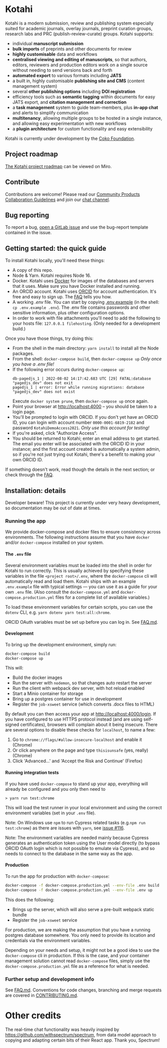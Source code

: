 # Kotahi

Kotahi is a modern submission, review and publishing system especially suited for academic journals, overlay journals, preprint curation groups, research labs and PRC (publish-review-curate) groups. Kotahi supports:

- individual **manuscript submission**
- **bulk imports** of preprints and other documents for review
- **highly customisable** data and workflows
- **centralised viewing and editing of manuscripts**, so that authors, editors, reviewers and production editors work on a single source without needing to send versions back and forth
- **automated export** to various formats including **JATS**
- a built in, highly customisable **publishing site and CMS** (content management system)
- several **other publishing options** including **DOI registration**
- efficiency tools such as **semantic tagging** within documents for easy JATS export, and **citation management and correction**
- a **task management** system to guide team-members, plus **in-app chat** and alerts to simplify communication
- **multitenancy**, allowing multiple groups to be hosted in a single instance, and allowing easy experimentation with new workflows
- a **plugin architecture** for custom functionality and easy extensibility

Kotahi is currently under development by the [Coko Foundation](https://coko.foundation/). 
## Project roadmap

[The Kotahi project roadmap](https://miro.com/app/board/uXjVP7jNtBs=/?share_link_id=747477817280) can be viewed on Miro.

## Contribute

Contributions are welcome! Please read our [Community Products Collaboration Guidelines](https://docs.coko.foundation/s/community-collab) and join our [chat channel](https://mattermost.coko.foundation/coko/channels/kotahi).

## Bug reporting

To report a bug, [open a GitLab issue](https://gitlab.coko.foundation/kotahi/kotahi/-/issues/new) and use the bug-report template contained in the issue.

## Getting started: the quick guide

To install Kotahi locally, you'll need these things:

- A copy of this repo.
- Node & Yarn. Kotahi requires Node 16.
- Docker. Kotahi uses [Docker](https://www.docker.com/) for images of the databases and servers that it uses. Make sure you have Docker installed and running.
- An ORCID account. Kotahi uses [ORCID](https://orcid.org/) for account authentication. It's free and easy to sign up. The [FAQ](FAQ.md) tells you how.
- A working _.env_ file. You can start by copying [.env.example](.env.example) (in the shell: `cp .env.example .env`). The .env file contains passwords and other sensitive information, plus other configuration options.
- In order to work with file attachments you'll need to add the following to your hosts file: `127.0.0.1 filehosting`. (Only needed for a development build.)

Once you have those things, try doing this:

- From the shell in the main directory: `yarn install` to install all the Node packages.
- From the shell: `docker-compose build`, then `docker-compose up` _Only once you have a .env file!_
- If the following error occurs during `docker-compose up`:
  ```
  db-pagedjs_1 | 2022-08-02 14:17:42.683 UTC [29] FATAL:database "pagedjs_dev" does not exit
  pagedjs_1 | error: Error while running migrations: database "pagedjs_dev" does not exist
  ```
  Execute `docker system prune`, then `docker-compose up` once again.
- Point your browser at [http://localhost:4000](http://localhost:4000) – you should be taken to a login page.
- You'll be prompted to login with ORCID. If you don't yet have an ORCID ID, you can login with account number `0000-0001-6819-2182` and password `KotahiDemoAccess2021`. _Only use this account for testing!_
- If you're asked, click "Authorize Access".
- You should be returned to Kotahi; enter an email address to get started. The email you enter will be associated with the ORCID ID in your instance; and the first account created is automatically a system admin, so if you're not just trying out Kotahi, there's a benefit to making your own ORCID ID.

If something doesn't work, read though the details in the next section; or check through the [FAQ](FAQ.md).

## Installation: details

Developer beware! This project is currently under very heavy development, so documentation may be out of date at times.

### Running the app

We provide docker-compose and docker files to ensure consistency across environments. The following instructions assume that you have `docker` and/or `docker-compose` installed on your system.

#### The `.env` file

Several environment variables must be loaded into the shell in order for Kotahi to run correctly. This is usually achieved by specifying these variables in the file `<project root>/.env`, where the `docker-compose` cli will automatically read and load them. Kotahi ships with an example `.env.example` file with typical settings &mdash; you can use it as a guide for your own `.env` file. (Also consult the `docker-compose.yml` and `docker-compose.production.yml` files for a complete list of available variables.)

To load these environment variables for certain scripts, you can use the `dotenv` CLI, e.g. `yarn dotenv yarn test:all:chrome`.

ORCID OAuth variables must be set up before you can log in. See [FAQ.md](FAQ.md).

#### Development

To bring up the development environment, simply run:

```sh
docker-compose build
docker-compose up
```

This will:

- Build the docker images
- Run the server with `nodemon`, so that changes auto restart the server
- Run the client with webpack dev server, with hot reload enabled
- Start a Minio container for storage
- Bring up a postgres container for use in development
- Register the `job-xsweet` service (which converts .docx files to HTML)

By default you can then access your app at [http://localhost:4000/login](http://localhost:4000/login). If you have configured to use HTTPS protocol instead (and are using self-signed certificates), browsers will complain about it being insecure. There are several options to disable these checks for `localhost`, to name a few:

1. Go to `chrome://flags/#allow-insecure-localhost` and enable it (Chrome)
2. Or click anywhere on the page and type `thisisunsafe` (yes, really) (Chrome)
3. Click 'Advanced...' and 'Accept the Risk and Continue' (Firefox)

#### Running integration tests

If you have used `docker-compose` to stand up your app, everything will already be configured and you only then need to

```
> yarn run test:chrome
```

This will load the test runner in your local environment and using the correct environment variables (set in your `.env` file).

Note: On Windows use `npm` to run Cypress related tasks (e.g.`npm run test:chrome`) as there are issues with `yarn`, see [issue #116](https://gitlab.coko.foundation/kotahi/kotahi/-/issues/116).

Note: The environment variables are needed mainly because Cypress generates an authentication token using the User model directly (to bypass ORCID OAuth login which is not possible to emulate via Cypress), and so needs to connect to the database in the same way as the app.

#### Production

To run the app for production with `docker-compose`:

```sh
docker-compose -f docker-compose.production.yml --env-file .env build
docker-compose -f docker-compose.production.yml --env-file .env up
```

This does the following:

- Brings up the server, which will also serve a pre-built webpack static bundle
- Register the `job-xsweet` service

For production, we are making the assumption that you have a running postgres database somewhere. You only need to provide its location and credentials via the environment variables.

Depending on your needs and setup, it might not be a good idea to use the `docker-compose` cli in production. If this is the case, and your container management solution cannot read `docker-compose` files, simply use the `docker-compose.production.yml` file as a reference for what is needed.

### Further setup and development info

See [FAQ.md](FAQ.md).
Conventions for code changes, branching and merge requests are covered in [CONTRIBUTING.md](CONTRIBUTING.md).

# Other credits

The real-time chat functionality was heavily inspired by https://github.com/withspectrum/spectrum, from data model approach to copying and adapting certain bits of their React app. Thank you, Spectrum!
